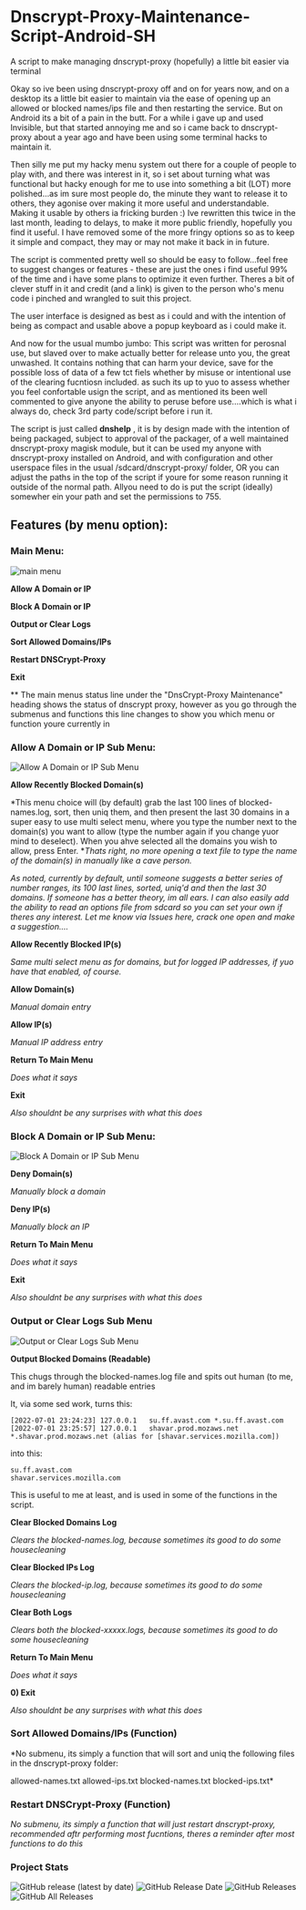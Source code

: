 # Dnscrypt-Proxy-Maintenance-Script-Android-SH
A script to make managing dnscrypt-proxy (hopefully) a little bit easier via terminal

Okay so ive been using dnscrypt-proxy off and on for years now, and on a desktop its a little bit easier to maintain via the ease of opening up an allowed or blocked names/ips file and then restarting the service. But on Android its a bit of a pain in the butt. For a while i gave up and used Invisible, but that started annoying me and so i came back to dnscrypt-proxy about a year ago and have been using some terminal hacks to maintain it.

Then silly me put my hacky menu system out there for a couple of people to play with, and there was interest in it, so i set about turning what was functional but hacky enough for me to use into something a bit (LOT) more polished...as im sure most people do, the minute they want to release it to others, they agonise over making it more useful and understandable. Making it usable by others ia fricking burden :) Ive rewritten this twice in the last month, leading to delays, to make it more public friendly, hopefully you find it useful. I have removed some of the more fringy options so as to keep it simple and compact, they may or may not make it back in in future.

The script is commented pretty well so should be easy to follow...feel free to suggest changes or features - these are just the ones i find useful 99% of the time and i have some plans to optimize it even further. Theres a bit of clever stuff in it and credit (and a link) is given to the person who's menu code i pinched and wrangled to suit this project.

The user interface is designed as best as i could and with the intention of being as compact and usable above a popup keyboard as i could make it.

And now for the usual mumbo jumbo: This script was written for perosnal use, but slaved over to make actually better for release unto you, the great unwashed. It contains nothing that can harm your device, save for the possible loss of data of a few tct fiels whether by misuse or intentional use of the clearing fucntiosn included. as such its up to yuo to assess whether you feel confortable usign the script, and as mentioned its been well commented to give anyone the ability to peruse before use....which is what i always do, check 3rd party code/script before i run it.

The script is just called **dnshelp** , it is by design made with the intention of being packaged, subject to approval of the packager, of a well maintained dnscrypt-proxy magisk module, but it can be used my anyone with dnscrypt-proxy installed on Android, and with configuration and other userspace files in the usual /sdcard/dnscrypt-proxy/ folder, OR you can adjust the paths in the top of the script if youre for some reason running it outside of the normal path. Allyou need to do is put the script (ideally) somewher ein your path and set the permissions to 755.


## Features (by menu option): ##

### Main Menu: ###

![main menu](https://github.com/stylemessiah/Dnscrypt-Proxy-Maintenance-Script-Android-SH-/blob/main/menu1.jpg "Main Menu")


**Allow A Domain or IP**

**Block A Domain or IP**

**Output or Clear Logs**

**Sort Allowed Domains/IPs**

**Restart DNSCrypt-Proxy**

**Exit**

** The main menus status line under the "DnsCrypt-Proxy Maintenance" heading shows the status of dnscrypt proxy, however as you go through the submenus and functions this line changes to show you which menu or function youre currently in 


### Allow A Domain or IP Sub Menu: 

![Allow A Domain or IP Sub Menu](https://github.com/stylemessiah/Dnscrypt-Proxy-Maintenance-Script-Android-SH-/blob/main/menu2.jpg "Allow A Domain or IP Sub Menu")

 **Allow Recently Blocked Domain(s)**
      
  *This menu choice will (by default) grab the last 100 lines of blocked-names.log, sort, then uniq them, and then present the last 30 domains    in a super easy to use multi select menu, where you type the number next to the domain(s) you want to allow (type the number again if you      change yuor mind to deselect). When you ahve selected all the domains you wish to allow, press Enter. **Thats right, no more opening a text    file to type the name of the domain(s) in manually like a cave person.*

  *As noted, currently by default, until someone suggests a better series of number ranges, its 100 last lines, sorted, uniq'd and then the        last 30 domains. If someone has a better theory, im all ears. I can also easily add the ability to read an options file from sdcard so
   you can set your own if theres any interest. Let me know via Issues here, crack one open and make a suggestion....*
    
 **Allow Recently Blocked IP(s)**

  *Same multi select menu as for domains, but for logged IP addresses, if yuo have that enabled, of course.*
    
 **Allow Domain(s)**
 
  *Manual domain entry*
 
 **Allow IP(s)**

  *Manual IP address entry*
    
 **Return To Main Menu**
 
  *Does what it says*
 
 **Exit**

  *Also shouldnt be any surprises with what this does*



### Block A Domain or IP Sub Menu:

![Block A Domain or IP Sub Menu](https://github.com/stylemessiah/Dnscrypt-Proxy-Maintenance-Script-Android-SH-/blob/main/menu3.jpg "Block A Domain or IP Sub Menu")

 **Deny Domain(s)**
 
 *Manually block a domain*
 
 **Deny IP(s)**
 
 *Manually block an IP*
 
 **Return To Main Menu**
 
  *Does what it says*
 
 **Exit**

  *Also shouldnt be any surprises with what this does*



### Output or Clear Logs Sub Menu

![Output or Clear Logs Sub Menu](https://github.com/stylemessiah/Dnscrypt-Proxy-Maintenance-Script-Android-SH-/blob/main/menu4.jpg "Output or Clear Logs Sub Menu")

 **Output Blocked Domains (Readable)**
 
  This chugs through the blocked-names.log file and spits out human (to me, and im barely human) readable entries
    
  It, via some sed work, turns this:
  
  ```
  [2022-07-01 23:24:23]	127.0.0.1	su.ff.avast.com	*.su.ff.avast.com
  [2022-07-01 23:25:57]	127.0.0.1	shavar.prod.mozaws.net	*.shavar.prod.mozaws.net (alias for [shavar.services.mozilla.com])
  ```
  into this:
  ```
  su.ff.avast.com
  shavar.services.mozilla.com
  ``` 
  This is useful to me at least, and is used in some of the functions in the script.  
 
 **Clear Blocked Domains Log**
  
  *Clears the blocked-names.log, because sometimes its good to do some housecleaning*
  
 **Clear Blocked IPs Log**
 
  *Clears the blocked-ip.log, because sometimes its good to do some housecleaning*
 
 **Clear Both Logs**
 
  *Clears both the blocked-xxxxx.logs, because sometimes its good to do some housecleaning*
 
 **Return To Main Menu**
  
  *Does what it says*
  
 **0) Exit**

  *Also shouldnt be any surprises with what this does*


### Sort Allowed Domains/IPs (Function)
 
*No submenu, its simply a function that will sort and uniq the following files in the dnscrypt-proxy folder:
 
 allowed-names.txt
 allowed-ips.txt
 blocked-names.txt
 blocked-ips.txt*
 
 
### Restart DNSCrypt-Proxy (Function)

*No submenu, its simply a function that will just restart dnscrypt-proxy, recommended aftr performing most fucntions, theres a reminder after most functions to do this*


### Project Stats ###

![GitHub release (latest by date)](https://img.shields.io/github/v/release/stylemessiah/Dnscrypt-Proxy-Maintenance-Script-Android-SH-?label=Release&style=plastic)
![GitHub Release Date](https://img.shields.io/github/release-date/stylemessiah/Dnscrypt-Proxy-Maintenance-Script-Android-SH-?label=Release%20Date&style=plastic)
![GitHub Releases](https://img.shields.io/github/downloads/stylemessiah/Dnscrypt-Proxy-Maintenance-Script-Android-SH-/latest/total?label=Downloads%20%28Latest%20Release%29&style=plastic)
![GitHub All Releases](https://img.shields.io/github/downloads/stylemessiah/Dnscrypt-Proxy-Maintenance-Script-Android-SH-/total?label=Total%20Downloads%20%28All%20Releases%29&style=plastic)
